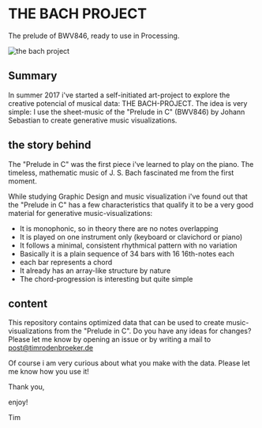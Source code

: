 # THE BACH PROJECT
The prelude of BWV846, ready to use in Processing.

![the bach project](floppy.jpg "the bach project")

## Summary ##

In summer 2017 i've started a self-initiated art-project to explore the creative potencial of musical data: THE BACH-PROJECT. The idea is very simple: I use the sheet-music of the "Prelude in C" (BWV846) by Johann Sebastian to create generative music visualizations.

## the story behind ##

The "Prelude in C" was the first piece i've learned to play on the piano. The timeless, mathematic music of J. S. Bach fascinated me from the first moment.

While studying Graphic Design and music visualization i've found out that the "Prelude in C" has a few characteristics that qualify it to be a very good material for generative music-visualizations:

+ It is monophonic, so in theory there are no notes overlapping
+ It is played on one instrument only (keyboard or clavichord or piano)
+ It follows a minimal, consistent rhythmical pattern with no variation
+ Basically it is a plain sequence of 34 bars with 16 16th-notes each
+ each bar represents a chord
+ It already has an array-like structure by nature
+ The chord-progression is interesting but quite simple

## content ##

This repository contains optimized data that can be used to create music-visualizations from the "Prelude in C". Do you have any ideas for changes? Please let me know by opening an issue or by writing a mail to post@timrodenbroeker.de

Of course i am very curious about what you make with the data. Please let me know how you use it!

Thank you,

enjoy!

Tim
